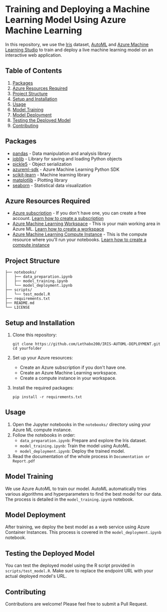 # Training and Deploying a Machine Learning Model Using Azure Machine Learning

In this repository, we use the [Iris](https://www.kaggle.com/datasets/uciml/iris) dataset, [AutoML](https://azure.microsoft.com/en-us/solutions/automated-machine-learning) and [Azure Machine Learning Studio](https://azure.microsoft.com/en-au/products/machine-learning) to train and deploy a live machine learning model on an interactive web application.

## Table of Contents
1. [Packages](#packages)
2. [Azure Resources Required](#azure-resources-required)
3. [Project Structure](#project-structure)
4. [Setup and Installation](#setup-and-installation)
5. [Usage](#usage)
6. [Model Training](#model-training)
7. [Model Deployment](#model-deployment)
8. [Testing the Deployed Model](#testing-the-deployed-model)
9. [Contributing](#contributing)

## Packages

- [pandas](https://pandas.pydata.org/docs/) - Data manipulation and analysis library
- [joblib](https://joblib.readthedocs.io/en/latest/) - Library for saving and loading Python objects
- [pickle5](https://docs.python.org/3/library/pickle.html) - Object serialization
- [azureml-sdk](https://docs.microsoft.com/en-us/python/api/overview/azure/ml/?view=azure-ml-py) - Azure Machine Learning Python SDK
- [scikit-learn](https://scikit-learn.org/stable/user_guide.html) - Machine learning library
- [matplotlib](https://matplotlib.org/stable/contents.html) - Plotting library
- [seaborn](https://seaborn.pydata.org/tutorial.html) - Statistical data visualization

## Azure Resources Required

- [Azure subscription](https://azure.microsoft.com/en-us/free/) - If you don't have one, you can create a free account. [Learn how to create a subscription](https://docs.microsoft.com/en-us/azure/cost-management-billing/manage/create-subscription)
- [Azure Machine Learning Workspace](https://docs.microsoft.com/en-us/azure/machine-learning/concept-workspace) - This is your main working area in Azure ML. [Learn how to create a workspace](https://docs.microsoft.com/en-us/azure/machine-learning/how-to-manage-workspace)
- [Azure Machine Learning Compute Instance](https://docs.microsoft.com/en-us/azure/machine-learning/concept-compute-instance) - This is the compute resource where you'll run your notebooks. [Learn how to create a compute instance](https://docs.microsoft.com/en-us/azure/machine-learning/how-to-create-manage-compute-instance)

## Project Structure

```
├── notebooks/
│   ├── data_preparation.ipynb
│   ├── model_training.ipynb
│   └── model_deployment.ipynb
├── scripts/
│   └── test_model.R
├── requirements.txt
├── README.md
└── LICENSE
```

## Setup and Installation

1. Clone this repository:
   ```
   git clone https://github.com/Lethabo200/IRIS-AUTOML-DEPLOYMENT.git
   cd yourfolder
   ```

2. Set up your Azure resources:
   - Create an Azure subscription if you don't have one.
   - Create an Azure Machine Learning workspace.
   - Create a compute instance in your workspace.

3. Install the required packages:
   ```
   pip install -r requirements.txt
   ```

## Usage

1. Open the Jupyter notebooks in the `notebooks/` directory using your Azure ML compute instance.
2. Follow the notebooks in order:
   - `data_preparation.ipynb`: Prepare and explore the Iris dataset.
   - `model_training.ipynb`: Train the model using AutoML.
   - `model_deployment.ipynb`: Deploy the trained model.
3. Read the documentation of the whole process in `Documentation or Report.pdf`

## Model Training

We use Azure AutoML to train our model. AutoML automatically tries various algorithms and hyperparameters to find the best model for our data. The process is detailed in the `model_training.ipynb` notebook.

## Model Deployment

After training, we deploy the best model as a web service using Azure Container Instances. This process is covered in the `model_deployment.ipynb` notebook.

## Testing the Deployed Model

You can test the deployed model using the R script provided in `scripts/test_model.R`. Make sure to replace the endpoint URL with your actual deployed model's URL.

## Contributing

Contributions are welcome! Please feel free to submit a Pull Request.


  









